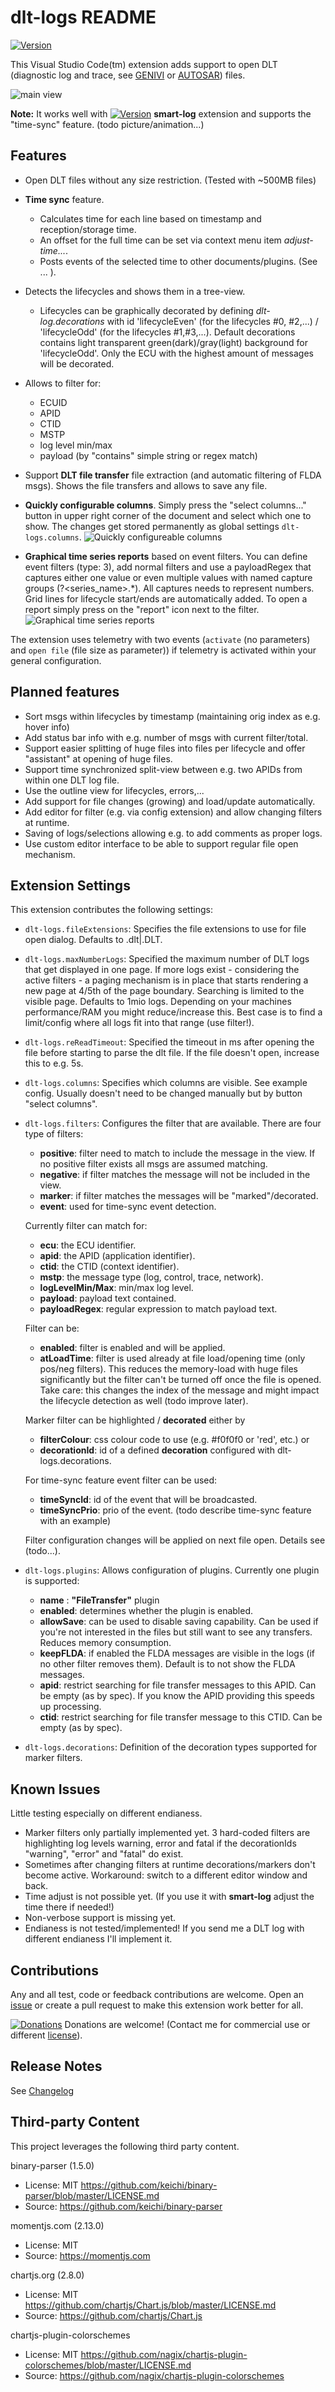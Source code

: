 # dlt-logs README

[![Version](https://vsmarketplacebadge.apphb.com/version/mbehr1.dlt-logs.svg)](https://marketplace.visualstudio.com/items?itemName=mbehr1.dlt-logs)

This Visual Studio Code(tm) extension adds support to open DLT (diagnostic log and trace, see [GENIVI](https://at.projects.genivi.org/wiki/display/PROJ/Diagnostic+Log+and+Trace) or [AUTOSAR](https://www.autosar.org/fileadmin/user_upload/standards/foundation/1-0/AUTOSAR_PRS_DiagnosticLogAndTraceProtocol.pdf)) files.

![main view](https://github.com/mbehr1/dlt-logs/raw/master/images/dlt-logs-main1.png)

**Note:** It works well with [![Version](https://vsmarketplacebadge.apphb.com/version/mbehr1.smart-log.svg)](https://marketplace.visualstudio.com/items?itemName=mbehr1.smart-log) **smart-log** extension and supports the "time-sync" feature. (todo picture/animation...)

## Features

- Open DLT files without any size restriction. (Tested with ~500MB files)
- **Time sync** feature.
  - Calculates time for each line based on timestamp and reception/storage time.
  - An offset for the full time can be set via context menu item *adjust-time...*.
  - Posts events of the selected time to other documents/plugins. (See ... <todo>).
- Detects the lifecycles and shows them in a tree-view.
  - Lifecycles can be graphically decorated by defining *dlt-log.decorations* with id 'lifecycleEven' (for the lifecycles #0, #2,...) / 'lifecycleOdd' (for the lifecycles #1,#3,...). Default decorations contains light transparent green(dark)/gray(light) background for 'lifecycleOdd'. Only the ECU with the highest amount of messages will be decorated.
- Allows to filter for:
  - ECUID
  - APID
  - CTID
  - MSTP
  - log level min/max
  - payload (by "contains" simple string or regex match)

- Support **DLT file transfer** file extraction (and automatic filtering of FLDA msgs). Shows the file transfers and allows to save any file.
- **Quickly configurable columns**. Simply press the "select columns..." button in upper right corner of the document and select which one to show. The changes get stored permanently as global settings `dlt-logs.columns`.
![Quickly configureable columns](https://github.com/mbehr1/dlt-logs/raw/master/images/selectColumns.png)
- **Graphical time series reports** based on event filters. You can define event filters (type: 3), add normal filters and use a payloadRegex that captures either one value or even multiple values with named capture groups (?<series_name>.*). All captures needs to represent numbers. Grid lines for lifecycle start/ends are automatically added. To open a report simply press on the "report" icon next to the filter.
![Graphical time series reports](https://github.com/mbehr1/dlt-logs/raw/master/images/timeSeriesReport1.png)

The extension uses telemetry with two events (`activate` (no parameters) and `open file` (file size as parameter)) if telemetry is activated within your general configuration.

## Planned features

- Sort msgs within lifecycles by timestamp (maintaining orig index as e.g. hover info)
- Add status bar info with e.g. number of msgs with current filter/total.
- Support easier splitting of huge files into files per lifecycle and offer "assistant" at opening of huge files.
- Support time synchronized split-view between e.g. two APIDs from within one DLT log file.
- Use the outline view for lifecycles, errors,...
- Add support for file changes (growing) and load/update automatically.
- Add editor for filter (e.g. via config extension) and allow changing filters at runtime.
- Saving of logs/selections allowing e.g. to add comments as proper logs.
- Use custom editor interface to be able to support regular file open mechanism.

## Extension Settings

This extension contributes the following settings:

* `dlt-logs.fileExtensions`: Specifies the file extensions to use for file open dialog. Defaults to .dlt|.DLT.
* `dlt-logs.maxNumberLogs`: Specified the maximum number of DLT logs that get displayed in one page. If more logs exist - considering the active filters - a paging mechanism is in place that starts rendering a new page at 4/5th of the page boundary. Searching is limited to the visible page. Defaults to 1mio logs. Depending on your machines performance/RAM you might reduce/increase this. Best case is to find a limit/config where all logs fit into that range (use filter!).
* `dlt-logs.reReadTimeout`: Specified the timeout in ms after opening the file before starting to parse the dlt file. If the file doesn't open, increase this to e.g. 5s.
* `dlt-logs.columns`: Specifies which columns are visible. See example config. Usually doesn't need to be changed manually but by button "select columns".
* `dlt-logs.filters`: Configures the filter that are available.
   There are four type of filters:
   * **positive**: filter need to match to include the message in the view. If no positive filter exists all msgs are assumed matching.
   * **negative**: if filter matches the message will not be included in the view.
   * **marker**: if filter matches the messages will be "marked"/decorated.
   * **event**: used for time-sync event detection.

   Currently filter can match for:
   * **ecu**: the ECU identifier.
   * **apid**: the APID (application identifier).
   * **ctid**: the CTID (context identifier).
   * **mstp**: the message type (log, control, trace, network).
   * **logLevelMin/Max**: min/max log level.
   * **payload**: payload text contained.
   * **payloadRegex**: regular expression to match payload text.

   Filter can be:
   * **enabled**: filter is enabled and will be applied.
   * **atLoadTime**: filter is used already at file load/opening time (only pos/neg filters). This reduces the memory-load with huge files significantly but the filter can't be turned off once the file is opened. Take care: this changes the index of the message and might impact the lifecycle detection as well (todo improve later).

   Marker filter can be highlighted / **decorated** either by
   * **filterColour**: css colour code to use (e.g. #f0f0f0 or 'red', etc.) or
   * **decorationId**: id of a defined **decoration** configured with dlt-logs.decorations.

   For time-sync feature event filter can be used:
   * **timeSyncId**: id of the event that will be broadcasted.
   * **timeSyncPrio**: prio of the event.
   (todo describe time-sync feature with an example)

   Filter configuration changes will be applied on next file open.
   Details see (todo...).
* `dlt-logs.plugins`: Allows configuration of plugins. Currently one plugin is supported:
  * **name** : **"FileTransfer"** plugin
  * **enabled**: determines whether the plugin is enabled.
  * **allowSave**: can be used to disable saving capability. Can be used if you're not interested in the files but still want to see any transfers. Reduces memory consumption.
  * **keepFLDA**: if enabled the FLDA messages are visible in the logs (if no other filter removes them). Default is to not show the FLDA messages.
  * **apid**: restrict searching for file transfer messages to this APID. Can be empty (as by spec). If you know the APID providing this speeds up processing.
  * **ctid**: restrict searching for file transfer message to this CTID. Can be empty (as by spec). 
  
* `dlt-logs.decorations`: Definition of the decoration types supported for marker filters.

## Known Issues

Little testing especially on different endianess.

* Marker filters only partially implemented yet. 3 hard-coded filters are highlighting log levels warning, error and fatal if the decorationIds "warning", "error" and "fatal" do exist.
* Sometimes after changing filters at runtime decorations/markers don't become active. Workaround: switch to a different editor window and back.
* Time adjust is not possible yet. (If you use it with **smart-log** adjust the time there if needed!)
* Non-verbose support is missing yet.
* Endianess is not tested/implemented! If you send me a DLT log with different endianess I'll implement it.

## Contributions

Any and all test, code or feedback contributions are welcome.
Open an [issue](https://github.com/mbehr1/dlt-logs/issues) or create a pull request to make this extension work better for all.

[![Donations](https://www.paypalobjects.com/en_US/DK/i/btn/btn_donateCC_LG.gif)](https://www.paypal.com/cgi-bin/webscr?cmd=_s-xclick&hosted_button_id=2ZNMJP5P43QQN&source=url) Donations are welcome! (Contact me for commercial use or different [license](https://creativecommons.org/licenses/by-nc-sa/4.0/legalcode)).

## Release Notes

See [Changelog](./CHANGELOG.md)

## Third-party Content

This project leverages the following third party content.

binary-parser (1.5.0)
 - License: MIT https://github.com/keichi/binary-parser/blob/master/LICENSE.md
 - Source: https://github.com/keichi/binary-parser

momentjs.com (2.13.0)
 - License: MIT
 - Source: https://momentjs.com

chartjs.org (2.8.0)
 - License: MIT https://github.com/chartjs/Chart.js/blob/master/LICENSE.md
 - Source: https://github.com/chartjs/Chart.js

 chartjs-plugin-colorschemes
  - License: MIT https://github.com/nagix/chartjs-plugin-colorschemes/blob/master/LICENSE.md
  - Source: https://github.com/nagix/chartjs-plugin-colorschemes

<!--
* Split the editor (`Cmd+\` on macOS or `Ctrl+\` on Windows and Linux)
* Toggle preview (`Shift+CMD+V` on macOS or `Shift+Ctrl+V` on Windows and Linux)
* Press `Ctrl+Space` (Windows, Linux) or `Cmd+Space` (macOS) to see a list of Markdown snippets

### For more information

* [Visual Studio Code's Markdown Support](http://code.visualstudio.com/docs/languages/markdown)
* [Markdown Syntax Reference](https://help.github.com/articles/markdown-basics/)

**Enjoy!**
-->
